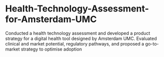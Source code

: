 # Health-Technology-Assessment-for-Amsterdam-UMC
Conducted a health technology assessment and developed a product strategy for a digital health tool designed by Amsterdam UMC. Evaluated clinical and market potential, regulatory pathways, and proposed a go-to-market strategy to optimise adoption
